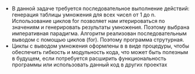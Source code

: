 
* В данной задаче требуется последовательное выполнение действий: генерация таблицы умножения для всех чисел от 1 до n.
Использование циклов for позволяет нам итерироваться по значениям и генерировать результаты умножения. Поэтому выбрана императивная парадигма.
Алгоритм реализован последовательным выводом с помощью  циклов (for). Поэтому программа струтурная.
* Циклы с выводом умножения оформлены в в виде процедуры, чтобы обеспечить гибкость и модульность кода, что может быть полезным в будущем, если потребуется расширить функциональность программы или использовать данный код в других проектах